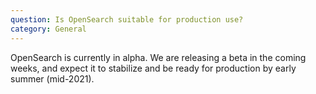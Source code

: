 ```yaml
---
question: Is OpenSearch suitable for production use?
category: General
---
```


OpenSearch is currently in alpha. We are releasing a beta in the coming weeks, and expect it to stabilize and be ready for production by early summer (mid-2021).